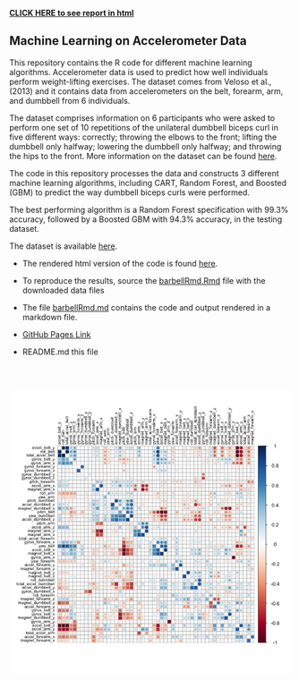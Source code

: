 
[**CLICK HERE to see report in html**](https://reyvaz.github.io/Machine-Learning-Accelerometer/barbellRmd.html)  


## Machine Learning on Accelerometer Data

This repository contains the R code for different machine learning algorithms. Accelerometer data is used to predict how well individuals perform weight-lifting exercises. The dataset comes from Veloso et al., (2013) and it contains data from accelerometers on the belt, forearm, arm, and dumbbell from 6 individuals.  

The dataset comprises information on 6 participants who were asked to perform one set of 10 repetitions of the unilateral dumbbell biceps curl in five different ways: correctly; throwing the elbows to the front; lifting the dumbbell only halfway; lowering the dumbbell only halfway; and throwing the hips to the front. More information on the dataset can be found [here](http://groupware.les.inf.puc-rio.br/har).   

The code in this repository processes the data and constructs 3 different machine learning algorithms, including CART, Random Forest, and Boosted (GBM) to predict the way dumbbell biceps curls were performed. 


The best performing algorithm is a Random Forest specification with 99.3% accuracy, followed by a Boosted GBM with 94.3% accuracy, in the testing dataset.


The dataset is available [here](https://d396qusza40orc.cloudfront.net/predmachlearn/pml-training.csv). 

* The rendered html version of the code is found  [here](https://reyvaz.github.io/Machine-Learning-Accelerometer/barbellRmd.html). 

* To reproduce the results, source the  [barbellRmd.Rmd](barbellRmd.Rmd) file with the downloaded data files 

* The file [barbellRmd.md](barbellRmd.md) contains the code and output rendered in a markdown file. 

* [GitHub Pages Link](https://reyvaz.github.io/Machine-Learning-Accelerometer/)

* README.md this file

<br><br>

<center>
<a href="https://reyvaz.github.io/Machine-Learning-Accelerometer/barbellRmd.html" rel="see html report">
<img src="barbellRmd_files/figure-html/plot0-1.png" alt="Drawing" 
style="width: 800px;"/></a>
</center>

<br><br>

